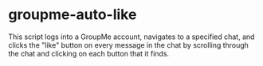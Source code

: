 # groupme-auto-like
This script logs into a GroupMe account, navigates to a specified chat, and clicks the "like" button on every message in the chat by scrolling through the chat and clicking on each button that it finds.

